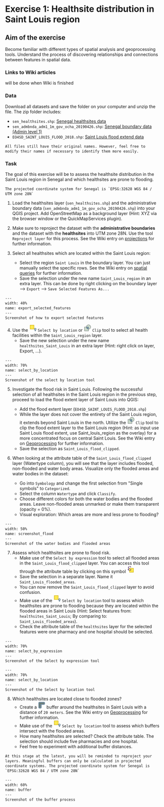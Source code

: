 # Exercise 1: Healthsite distribution in Saint Louis region

## Aim of the exercise
Become familiar with different types of spatial analysis and geoprocessing tools. Understand the process of discovering relationships and connections between features in spatial data. 

### Links to Wiki articles
will be done when Wiki is finished

### Data
Download all datasets and save the folder on your computer and unzip the file. The zip folder includes:
- `sen_healthsites.shp`: [Senegal healthsites data](https://data.humdata.org/dataset/senegal-healthsites)
- `sen_admbnda_adm1_1m_gov_ocha_20190426.shp`: [Senegal boundary data (Admin level 1)](https://data.humdata.org/dataset/senegal-administrative-boundaries)
- `EO4SD_SAINT_LOUIS_FLOOD_2018.shp`: [Saint Louis flood extend data](https://wbwaterdata.org/dataset/saint-louis-senegal-flood-risk-map-esa-eo4sd-urban)

```{Hint}
All files still have their original names. However, feel free to modify their names if necessary to identify them more easily.
```

### Task

The goal of this exercise will be to assess the healthsite distribution in the Saint Louis region in Senegal and which healthsites are prone to flooding.

```{Hint}
The projected coordinate system for Senegal is `EPSG:32628 WGS 84 / UTM zone 28N`
```

1. Load the healthsites layer (`sen_healthsites.shp`) and the administrative boundary data (`sen_admbnda_adm1_1m_gov_ocha_20190426.shp`) into your QGIS project. Add OpenStreetMap as a background layer (Hint: XYZ via the browser window or the QuickMapServices plugin).

2. Make sure to reproject the dataset with the __administrative boundaries__ and the dataset with the __healthsites__ into UTM zone 28N. Use the tool `Reproject layer` for this process. See the Wiki entry on [projections](https://giscience.github.io/gis-training-resource-center/content/Wiki/en_qgis_projections_wiki.html) for further information.

3. Select all healthsites which are located within the Saint Louis region:
    - Select the region `Saint Louis` in the boundary layer. You can just manually select the specific rows. See the Wiki entry on [spatial queries](https://giscience.github.io/gis-training-resource-center/content/Wiki/en_qgis_spatial_queries_wiki.html) for further information.
    - Save the selection under the new name `Saint_Louis_region` in an extra layer. This can be done by right clicking on the boundary layer --> `Export` --> `Save Selected Features As...`

```{figure} /fig/en_ex2_export_selected.PNG
---
width: 40%
name: export_selected_features
---
Screenshot of how to export selected features
```

4. Use the ![](/fig/mAlgorithmSelectLocation.png) `Select by location` or ![](/fig/mAlgorithmClip.png) `Clip` tool to select all health facilities within the `Saint_Louis_region` layer.
    - Save the new selection under the new name `healthsites_Saint_Louis` in an extra layer (Hint: right click on layer, Export, ...).

```{figure} /fig/en_ex2_select_by_location.PNG
---
width: 70%
name: select_by_location
---
Screenshot of the select by location tool
```

5. Investigate the flood risk in Saint Louis. Following the successful selection of all healthsites in the Saint Louis region in the previous step, proceed to load the flood extent layer of Saint Louis into QGIS:
    - Add the flood extent layer (`EO4SD_SAINT_LOUIS_FLOOD_2018.shp`)
    - While the layer does not cover the entirety of the Saint Louis region, it extends beyond Saint Louis in the north. Utilize the ![](/fig/mAlgorithmClip.png) `Clip` tool to clip the flood extent layer to the Saint Louis region (Hint: as input use Saint Louis flood extent, use Saint_louis_region as the overlay) for a more concentrated focus on central Saint Louis. See the Wiki entry on [Geoprocessing](https://giscience.github.io/gis-training-resource-center/content/Wiki/en_qgis_geoprocessing_wiki.html) for further information.
    - Save the selection as `Saint_Louis_flood_clipped`.

6. When looking at the attribute table of the `Saint_Louis_flood_clipped` layer (Watertype column), you will see that the layer includes flooded, non-flooded and water body areas. Visualize only the flooded areas and water bodies in the dataset:
    - Go into `Symbology` and change the first selection from "Single symbols" to `Categorized`.
    - Select the column `Watertype` and click `Classify`.
    - Choose different colors for both the water bodies and the flooded areas. Leave non-flooded areas unmarked or make them transparent (opacity = 0%).
    - Visual exploration: Which areas are more and less prone to flooding?

```{figure} /fig/en_ex2_screenshot_flood.PNG
---
width: 50%
name: screenshot_flood
---
Screenshot of the water bodies and flooded areas    
```

7. Assess which healthsites are prone to flood risk.
    - Make use of the `Select by expression` tool to select all flooded areas in the `Saint_Louis_flood_clipped` layer. You can access this tool through the attribute table by clicking on this symbol ![](/fig/mIconExpressionSelect_new.png)
    - Save the selection in a separate layer. Name it `Saint_Louis_flooded_areas`.
    - You can now remove the `Saint_Louis_flood_clipped` layer to avoid confusion.
    - Make use of the ![](/fig/mAlgorithmSelectLocation.png) `Select by location` tool to assess which healthsites are prone to flooding because they are located within the flooded areas in Saint Louis (Hint: Select features from: `healthsites_Saint_Louis`; By comparing to: `Saint_Louis_flooded_areas`).
    - Check the attribute table of the `healthsites` layer for the selected features were one pharmacy and one hospital should be selected.

```{figure} /fig/en_ex2_select_by_expression.PNG
---
width: 70%
name: select_by_expression
---
Screenshot of the Select by expression tool
```

```{figure} /fig/en_ex2_select_by_location_health.PNG
---
width: 70%
name: select_by_location
---
Screenshot of the Select by location tool
```

8. Which healthsites are located close to flooded zones?
    - Create a ![](/fig/mAlgorithmBuffer.png) buffer around the healthsites in Saint Louis with a distance of `20 meters`. See the Wiki entry on [Geoprocessing](https://giscience.github.io/gis-training-resource-center/content/Wiki/en_qgis_geoprocessing_wiki.html) for further information.
    - Make use of the ![](/fig/mAlgorithmSelectLocation.png) `Select by location` tool to assess which buffers intersect with the flooded areas.
    - How many healthsites are selected? Check the attribute table. The selection should include five pharmacies and one hospital.
    - Feel free to experiment with additional buffer distances.

```{Hint}
At this stage at the latest, you will be reminded to reproject your layers. Meaningful buffers can only be calculated in projected coordinate systems. The projected coordinate system for Senegal is `EPSG:32628 WGS 84 / UTM zone 28N`
```

```{figure} /fig/en_ex2_buffer.PNG
---
width: 60%
name: buffer
---
Screenshot of the buffer process
```

